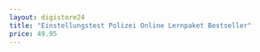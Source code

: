 ```yaml
---
layout: digistore24
title: "Einstellungstest Polizei Online Lernpaket Bestseller"
price: 49.95
---
```

